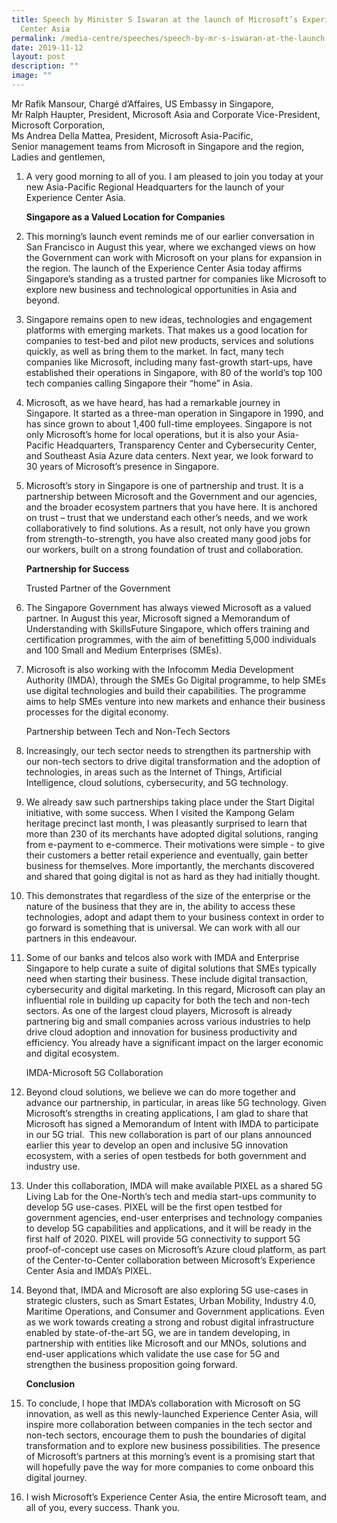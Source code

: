 ```yaml
---
title: Speech by Minister S Iswaran at the launch of Microsoft’s Experience
  Center Asia
permalink: /media-centre/speeches/speech-by-mr-s-iswaran-at-the-launch-of-microsoft-experience-center-asia/
date: 2019-11-12
layout: post
description: ""
image: ""
---
```

Mr Rafik Mansour, Chargé d’Affaires, US Embassy in Singapore,  
Mr Ralph Haupter, President, Microsoft Asia and Corporate Vice-President, Microsoft Corporation,  
Ms Andrea Della Mattea, President, Microsoft Asia-Pacific,  
Senior management teams from Microsoft in Singapore and the region,  
Ladies and gentlemen,

1. A very good morning to all of you. I am pleased to join you today at your new Asia-Pacific Regional Headquarters for the launch of your Experience Center Asia.  
  
    **Singapore as a Valued Location for Companies**  
  
2. This morning’s launch event reminds me of our earlier conversation in San Francisco in August this year, where we exchanged views on how the Government can work with Microsoft on your plans for expansion in the region. The launch of the Experience Center Asia today affirms Singapore’s standing as a trusted partner for companies like Microsoft to explore new business and technological opportunities in Asia and beyond.   
  
3. Singapore remains open to new ideas, technologies and engagement platforms with emerging markets. That makes us a good location for companies to test-bed and pilot new products, services and solutions quickly, as well as bring them to the market. In fact, many tech companies like Microsoft, including many fast-growth start-ups, have established their operations in Singapore, with 80 of the world’s top 100 tech companies calling Singapore their “home” in Asia.  
  
4. Microsoft, as we have heard, has had a remarkable journey in Singapore. It started as a three-man operation in Singapore in 1990, and has since grown to about 1,400 full-time employees. Singapore is not only Microsoft’s home for local operations, but it is also your Asia-Pacific Headquarters, Transparency Center and Cybersecurity Center, and Southeast Asia Azure data centers. Next year, we look forward to 30 years of Microsoft’s presence in Singapore.   
  
5. Microsoft’s story in Singapore is one of partnership and trust. It is a partnership between Microsoft and the Government and our agencies, and the broader ecosystem partners that you have here. It is anchored on trust – trust that we understand each other’s needs, and we work collaboratively to find solutions. As a result, not only have you grown from strength-to-strength, you have also created many good jobs for our workers, built on a strong foundation of trust and collaboration.    
  
    **Partnership for Success**  
  
    Trusted Partner of the Government  
  
6. The Singapore Government has always viewed Microsoft as a valued partner. In August this year, Microsoft signed a Memorandum of Understanding with SkillsFuture Singapore, which offers training and certification programmes, with the aim of benefitting 5,000 individuals and 100 Small and Medium Enterprises (SMEs).  
  
7. Microsoft is also working with the Infocomm Media Development Authority (IMDA), through the SMEs Go Digital programme, to help SMEs use digital technologies and build their capabilities. The programme aims to help SMEs venture into new markets and enhance their business processes for the digital economy.  
  
   Partnership between Tech and Non-Tech Sectors  
  
8. Increasingly, our tech sector needs to strengthen its partnership with our non-tech sectors to drive digital transformation and the adoption of technologies, in areas such as the Internet of Things, Artificial Intelligence, cloud solutions, cybersecurity, and 5G technology.  
  
9. We already saw such partnerships taking place under the Start Digital initiative, with some success. When I visited the Kampong Gelam heritage precinct last month, I was pleasantly surprised to learn that more than 230 of its merchants have adopted digital solutions, ranging from e-payment to e-commerce. Their motivations were simple - to give their customers a better retail experience and eventually, gain better business for themselves. More importantly, the merchants discovered and shared that going digital is not as hard as they had initially thought.  
  
10. This demonstrates that regardless of the size of the enterprise or the nature of the business that they are in, the ability to access these technologies, adopt and adapt them to your business context in order to go forward is something that is universal. We can work with all our partners in this endeavour.  
  
11. Some of our banks and telcos also work with IMDA and Enterprise Singapore to help curate a suite of digital solutions that SMEs typically need when starting their business. These include digital transaction, cybersecurity and digital marketing. In this regard, Microsoft can play an influential role in building up capacity for both the tech and non-tech sectors. As one of the largest cloud players, Microsoft is already partnering big and small companies across various industries to help drive cloud adoption and innovation for business productivity and efficiency. You already have a significant impact on the larger economic and digital ecosystem.  
  
    IMDA-Microsoft 5G Collaboration    
  
12. Beyond cloud solutions, we believe we can do more together and advance our partnership, in particular, in areas like 5G technology. Given Microsoft’s strengths in creating applications, I am glad to share that Microsoft has signed a Memorandum of Intent with IMDA to participate in our 5G trial.  This new collaboration is part of our plans announced earlier this year to develop an open and inclusive 5G innovation ecosystem, with a series of open testbeds for both government and industry use.  
  
13. Under this collaboration, IMDA will make available PIXEL as a shared 5G Living Lab for the One-North’s tech and media start-ups community to develop 5G use-cases. PIXEL will be the first open testbed for government agencies, end-user enterprises and technology companies to develop 5G capabilities and applications, and it will be ready in the first half of 2020. PIXEL will provide 5G connectivity to support 5G proof-of-concept use cases on Microsoft’s Azure cloud platform, as part of the Center-to-Center collaboration between Microsoft’s Experience Center Asia and IMDA’s PIXEL.   
  
14. Beyond that, IMDA and Microsoft are also exploring 5G use-cases in strategic clusters, such as Smart Estates, Urban Mobility, Industry 4.0, Maritime Operations, and Consumer and Government applications. Even as we work towards creating a strong and robust digital infrastructure enabled by state-of-the-art 5G, we are in tandem developing, in partnership with entities like Microsoft and our MNOs, solutions and end-user applications which validate the use case for 5G and strengthen the business proposition going forward.   
  
    **Conclusion**  
  
15. To conclude, I hope that IMDA’s collaboration with Microsoft on 5G innovation, as well as this newly-launched Experience Center Asia, will inspire more collaboration between companies in the tech sector and non-tech sectors, encourage them to push the boundaries of digital transformation and to explore new business possibilities. The presence of Microsoft’s partners at this morning’s event is a promising start that will hopefully pave the way for more companies to come onboard this digital journey.  
  
16. I wish Microsoft’s Experience Center Asia, the entire Microsoft team, and all of you, every success. Thank you.